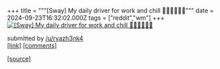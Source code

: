 +++
title = """[Sway] My daily driver for work and chill 🦛🫱🏿‍🫲🏿🐓"""
date = 2024-09-23T16:32:02.000Z
tags = ["reddit","wm"]
+++
[![[Sway] My daily driver for work and chill 🦛🫱🏿‍🫲🏿🐓](https://b.thumbs.redditmedia.com/keE8ztb3dbyQvXdjx8beZZidEUtoipgziZjruIXnEqA.jpg "[Sway] My daily driver for work and chill 🦛🫱🏿‍🫲🏿🐓")](https://www.reddit.com/r/unixporn/comments/1fnord4/sway_my_daily_driver_for_work_and_chill/)

submitted by [/u/ryazh3nk4](https://www.reddit.com/user/ryazh3nk4)  
[\[link\]](https://www.reddit.com/gallery/1fnord4) [\[comments\]](https://www.reddit.com/r/unixporn/comments/1fnord4/sway_my_daily_driver_for_work_and_chill/)

[[source]](https://www.reddit.com/r/unixporn/comments/1fnord4/sway_my_daily_driver_for_work_and_chill/)

